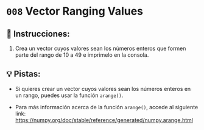 # `008` Vector Ranging Values

## 📝 Instrucciones:

1. Crea un vector cuyos valores sean los números enteros que formen parte del rango de 10 a 49 e imprimelo en la consola.

## 💡 Pistas:

+ Si quieres crear un vector cuyos valores sean los números enteros en un rango, puedes usar la función `arange()`.

+ Para más información acerca de la función `arange()`, accede al siguiente link: https://numpy.org/doc/stable/reference/generated/numpy.arange.html